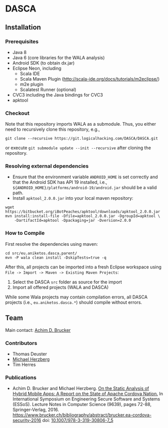 # DASCA
## Installation
### Prerequisites
* Java 8
* Java 6 (core libraries for the WALA analysis)
* Android SDK (to obtain dx.jar)
* Eclipse Neon, including
  * Scala IDE
  * Scala Maven Plugin (http://scala-ide.org/docs/tutorials/m2eclipse/)
  * m2e plugin 
  * Scalatest Runner (optional)
* CVC3 including the Java bindings for CVC3
* apktool 


### Checkout
Note that this repository imports WALA as a submodule. Thus,
you either need to recursively clone this repository, e.g.,
```
git clone --recursive https://git.logicalhacking.com/DASCA/DASCA.git
```
or execute ``git submodule update --init --recursive`` after 
cloning the repository.


### Resolving external dependencies
* Ensure that the environment variable ``ANDROID_HOME`` is set correctly and that
  the Android SDK has API 19 installed, i.e.,
  ``${ANDROID_HOME}/platforms/android-19/android.jar`` should be a valid path.
* Install ``apktool_2.0.0.jar`` into your local maven repository:
```
wget https://bitbucket.org/iBotPeaches/apktool/downloads/apktool_2.0.0.jar
mvn install:install-file -Dfile=apktool_2.0.0.jar -DgroupId=apktool \
    -DartifactId=apktool -Dpackaging=jar -Dversion=2.0.0
```

### How to Compile
First resolve the dependencies using maven:
```
cd src/eu.aniketos.dasca.parent/
mvn -P wala clean install -DskipTests=true -q
```
After this, all projects can be imported into a fresh Eclipse
workspace using `File -> Import -> Maven -> Existing Maven Projects`:
 1. Select the DASCA ``src`` folder as source for the import
 2. Import all offered projects (WALA and DASCA)

While some Wala projects may contain compilation errors, all DASCA 
projects (i.e., `eu.aniketos.dasca.*`) should compile without errors.

## Team 
Main contact: [Achim D. Brucker](http://www.brucker.ch/)

### Contributors
* Thomas Deuster
* [Michael Herzberg](http://www.dcs.shef.ac.uk/cgi-bin/makeperson?M.Herzberg)
* Tim Herres


### Publications
* Achim D. Brucker and Michael Herzberg. [On the Static Analysis of
  Hybrid Mobile Apps: A Report on the State of Apache Cordova
  Nation.](https://www.brucker.ch/bibliography/download/2016/brucker.ea-cordova-security-2016.pdf)
  In International Symposium on Engineering Secure Software
  and Systems (ESSoS). Lecture Notes in Computer Science (9639), pages
  72-88, Springer-Verlag, 2016.
  https://www.brucker.ch/bibliography/abstract/brucker.ea-cordova-security-2016
  doi: [10.1007/978-3-319-30806-7_5](http://dx.doi.org/10.1007/978-3-319-30806-7_5)
